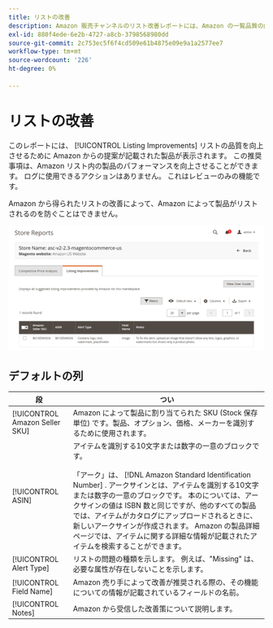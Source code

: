```yaml
---
title: リストの改善
description: Amazon 販売チャンネルのリスト改善レポートには、Amazon の一覧品質の向上に関する提案が記載されています。
exl-id: 880f4ede-6e2b-4727-a8cb-3798568980dd
source-git-commit: 2c753ec5f6f4cd509e61b4875e09e9a1a2577ee7
workflow-type: tm+mt
source-wordcount: '226'
ht-degree: 0%

---
```


# リストの改善

このレポートには、 [!UICONTROL Listing Improvements] リストの品質を向上させるために Amazon からの提案が記載された製品が表示されます。 この推奨事項は、Amazon リスト内の製品のパフォーマンスを向上させることができます。 ログに使用できるアクションはありません。 これはレビューのみの機能です。

Amazon から得られたリストの改善によって、Amazon によって製品がリストされるのを防ぐことはできません。

![リストの改善](assets/amazon-listing-improvements.png)

## デフォルトの列

| 段 | つい |
|--- |--- |
| [!UICONTROL Amazon Seller SKU] | Amazon によって製品に割り当てられた SKU (Stock 保存単位) です。製品、オプション、価格、メーカーを識別するために使用されます。 |
| [!UICONTROL ASIN] | アイテムを識別する10文字または数字の一意のブロックです。<br><br>「アーク」は、 [!DNL Amazon Standard Identification Number] . アークサインとは、アイテムを識別する10文字または数字の一意のブロックです。 本のについては、アークサインの値は ISBN 数と同じですが、他のすべての製品では、アイテムがカタログにアップロードされるときに、新しいアークサインが作成されます。 Amazon の製品詳細ページでは、アイテムに関する詳細な情報が記載されたアイテムを検索することができます。 |
| [!UICONTROL Alert Type] | リストの問題の種類を示します。 例えば、&quot;Missing&quot; は、必要な属性が存在しないことを示します。 |
| [!UICONTROL Field Name] | Amazon 売り手によって改善が推奨される際の、その機能についての情報が記載されているフィールドの名前。 |
| [!UICONTROL Notes] | Amazon から受信した改善策について説明します。 |
